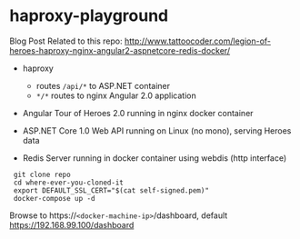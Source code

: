 # haproxy-playground

Blog Post Related to this repo: http://www.tattoocoder.com/legion-of-heroes-haproxy-nginx-angular2-aspnetcore-redis-docker/

* haproxy
    * routes `/api/*` to ASP.NET container
    * `*/*` routes to nginx Angular 2.0 application

* Angular Tour of Heroes 2.0 running in nginx docker container
* ASP.NET Core 1.0 Web API running on Linux (no mono), serving Heroes data
* Redis Server running in docker container using webdis (http interface)

```
 git clone repo
 cd where-ever-you-cloned-it
 export DEFAULT_SSL_CERT="$(cat self-signed.pem)"
 docker-compose up -d
```
Browse to https://`<docker-machine-ip>`/dashboard, default https://192.168.99.100/dashboard

